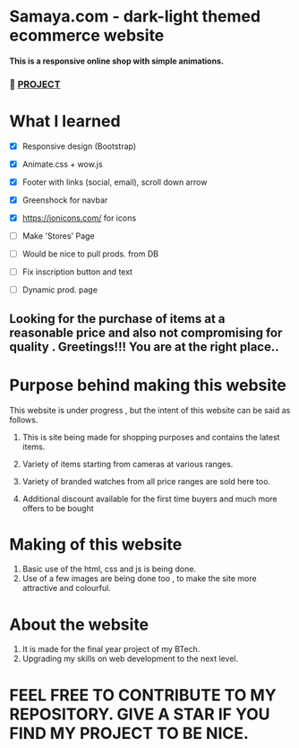 # Samaya.com - dark-light themed ecommerce website
#### This is a responsive online shop with simple animations.

### :rocket: [PROJECT](https://blackcrownwatches.netlify.com/)

# What I learned

 * [x] Responsive design (Bootstrap)
 * [x] Animate.css + wow.js 
 * [x] Footer with links (social, email), scroll down arrow
 * [x] Greenshock for navbar 
 * [x] https://ionicons.com/ for icons
 * [ ] Make 'Stores' Page
 * [ ] Would be nice to pull prods. from DB
 * [ ] Fix inscription button and text
 * [ ] Dynamic prod. page



## Looking for the purchase of items at a reasonable price and also not compromising for quality . Greetings!!! You are at the right place..


# Purpose behind making this website

This website is under progress , but the intent of this website can be said as follows.

1. This is site being made for shopping purposes and contains the latest items.

2. Variety of items starting from cameras at various ranges.

3. Variety of branded watches from all price ranges are sold here too.

4. Additional discount available for the first time buyers and much more offers to be bought

# Making of this website

1. Basic use of the html, css and js is being done.
2. Use of a few images are being done too , to make the site more attractive and colourful.

# About the website

1. It is made for the final year project of my BTech.
2. Upgrading my skills on web development to the next level.


# FEEL FREE TO CONTRIBUTE TO MY REPOSITORY. GIVE A STAR IF YOU FIND MY PROJECT TO BE NICE.
